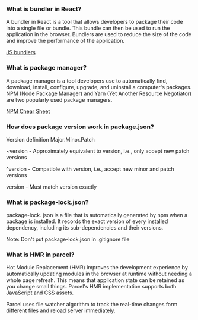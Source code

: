 ### What is bundler in React?

A bundler in React is a tool that allows developers to package their code into a single file or bundle. This bundle can then be used to run the application in the browser. Bundlers are used to reduce the size of the code and improve the performance of the application.

[JS bundlers](https://dev.to/underscorecode/javascript-bundlers-an-in-depth-comparative-is-webpack-still-the-best-bundler-in-2021-59jk)

### What is package manager?

A package manager is a tool developers use to automatically find, download, install, configure, upgrade, and uninstall a computer's packages. NPM (Node Package Manager) and Yarn (Yet Another Resource Negotiator) are two popularly used package managers.

[NPM Chear Sheet](https://dev.to/ganeshtyjo/npm-cheat-sheet-2om5)

### How does package version work in package.json?

Version definition
Major.Minor.Patch

~version - Approximately equivalent to version, i.e., only accept new patch versions

^version - Compatible with version, i.e., accept new minor and patch versions

version - Must match version exactly

### What is package-lock.json?

package-lock. json is a file that is automatically generated by npm when a package is installed. It records the exact version of every installed dependency, including its sub-dependencies and their versions.

Note: Don't put package-lock.json in .gitignore file

### What is HMR in parcel?

Hot Module Replacement (HMR) improves the development experience by automatically updating modules in the browser at runtime without needing a whole page refresh. This means that application state can be retained as you change small things. Parcel's HMR implementation supports both JavaScript and CSS assets.

Parcel uses file watcher algorithm to track the real-time changes form different files and reload server immediately.
